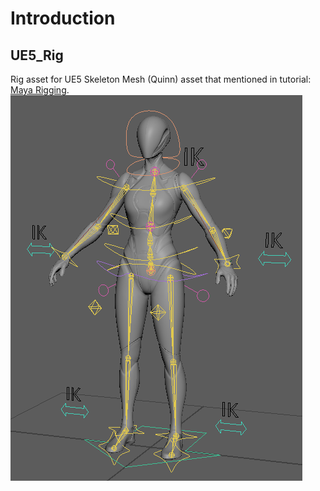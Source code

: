 
# Introduction

## UE5_Rig

Rig asset for UE5 Skeleton Mesh (Quinn) asset that mentioned in tutorial: [Maya Rigging](https://dawnarc.com/2020/04/mayarigging-notes/).  
![screenshoots01](./UE5_Rig/UE5_RIG_in_Maya.png)

